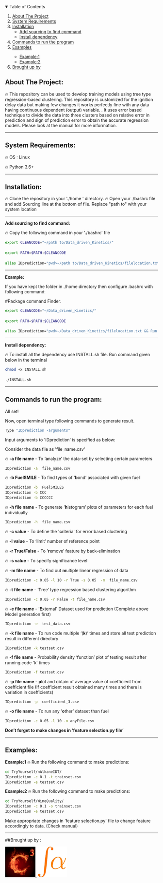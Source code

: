
<!-- TABLE OF CONTENTS -->
<details open="open">
  <summary>Table of Contents</summary>
  <ol>
    <li>
      <a href="#about-the-project">About The Project</a>
    </li>
    <li>
      <a href="#system-Requirements">System Requirements<a>
    </li>
    <li>
	<a href="#installation">Installation</a>
      <ul>
        <li>    <a href="#add-sourcing-to-find-command">Add sourcing to find command<a></li>
        <li>    <a href="#Install-dependency">Install dependency<a></li>
      </ul>
    </li>
    <li><a href="#commands-to-run-the-program">Commands to run the program</a></li>
    <li><a href="#examples">Examples</a></li>
    <ul>
        <li>    <a href="#example-1">Example:1<a></li>
        <li>    <a href="#example-2">Example:2<a></li>
      </ul>
    <li><a href="#brought-up-by">Brought up by</a></li>
  </ol>
</details>

## About The Project:

:fire:  This repository can be used to develop training models using tree type regression-based clustering. This repository is customized for the ignition delay  data but making few changes it works perfectly fine with any data having continuous dependent (output) variable. . It uses error based technique to divide the data into three clusters based on relative error in prediction and sign of prediction error to obtain the accurate regression models. Please look at the manual for more information.


---
## System Requirements:

:fire:  OS : Linux

:fire:  Python 3.6+

---
## Installation:

:fire:  Clone the repository in your './home ' directory.
:fire:  Open your ./bashrc file and add Sourcing line at the bottom of file.
Replace "path to" with your system location

---
**Add sourcing to find command:**

:fire:  Copy the following command in your './bashrc' file 
```sh
export CLEANCODE="~/path to/Data_driven_Kinetics/"

export PATH=$PATH:$CLEANCODE

alias IDprediction="pwd>~/path to/Data_driven_Kinetics/filelocation.txt && Run.sh"
```
--- 
**Example:**

If you have kept the folder in ./home directory then configure .bashrc with following command:

\#Package command Finder:
```sh
export CLEANCODE="~/Data_driven_Kinetics/"

export PATH=$PATH:$CLEANCODE

alias IDprediction="pwd>~/Data_driven_Kinetics/filelocation.txt && Run.sh"
```

---
**Install dependency:**

:fire:  To install all the dependency use INSTALL.sh file. Run command given below in the terminal

```sh
chmod +x INSTALL.sh

./INSTALL.sh
```
 

---

## Commands to run the program:

All set!

Now, open terminal type following commands to generate result.
```sh
Type "IDprediction -arguments"
```

Input arguments to 'IDprediction' is specified as below:

Consider the data file as 'file_name.csv'


:fire:  **-a	file name** - To ‘**a**nalyze’ the data-set by selecting certain parameters

```sh
IDprediction -a  file_name.csv  
```

:fire:  **-b	FuelSMILE** - To find types of '**b**ond’ associated with given fuel
```sh
IDprediction -b  FuelSMILES
IDprediction -b CCC
IDprediction -b CCCCCC

```

:fire:  **-h	file name** - To generate '**h**istogram’ plots of parameters for each fuel individually

```sh
IDprediction -h  file_name.csv 
```

:fire:  **-c	value** - To define the '**c**riteria' for error based clustering

:fire:  **-l 	value** - To ‘**l**imit’ number of reference point

:fire:  **-r	True/False** - To '**r**emove’ feature by back-elimination

:fire:  **-s	value** - To specify **s**ignificance level


:fire:  **-m	file name** - To find out **m**ultiple linear regression of data 

```sh
IDprediction -c 0.05 -l 10 -r True -s 0.05  -m  file_name.csv 
```

:fire: **-t file name** - ‘**T**ree’ type regression based clustering algorithm

```sh
IDprediction -c 0.05 -r False -t file_name.csv 
```

:fire:  **-e	file name** - '**E**xternal' Dataset used for prediction (Complete above Model generation first)

```sh
IDprediction -e  test_data.csv 
```

:fire:  **-k	file name** - To run code multiple ‘(**k**)’ times and store all test prediction result in different directory

```sh
IDprediction -k testset.csv
```

:fire:  **-f	file name** - Probability density ‘**f**unction’ plot of testing result after running code 'k' times

```sh
IDprediction -f testset.csv
```


:fire:  **-p	file name** - **p**lot and obtain of average value of coefficient from coefficient file (If coefficient result obtained many times and there is variation in coefficients)
```sh
IDprediction -p  coefficient_3.csv 
```

:fire:  **-o	file name** - To run any '**o**ther’ dataset than fuel

```sh
IDprediction -c 0.05 -l 10 -o anyFile.csv
```
**Don’t forget to make changes in ’feature selection.py
file’**

---
## Examples:

**Example:1**
:fire:  Run the following command to make predictions:
```sh
cd TryYourself/nAlkaneIDT/
IDprediction -c 0.1 -t trainset.csv
IDprediction -e testset.csv
```

**Example:2**
:fire:  Run the following command to make predictions:
```sh
cd TryYourself/WineQuality/
IDprediction -c 0.1 -o trainset.csv
IDprediction -e testset.csv
```

Make appropriate changes in ’feature selection.py' file to change feature accordingly to data. (Check manual)

---

##Brought up by :

<dl>
      <a href="https://krithikasivaram.github.io">
         <img alt="CCC Group" src="https://github.com/pragneshrana/logos/blob/master/logo.jpg"
         width=100" height="100">
      </a>
      <a href="http://sivaramambikasaran.com/">
         <img alt="SAFRAN Group" src="https://github.com/pragneshrana/logos/blob/master/17197871.png"
         width=100" height="100">
      </a>
</dl>

